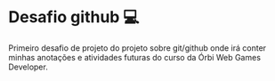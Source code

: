 # Desafio github :computer:
Primeiro desafio de projeto do projeto sobre git/github onde irá conter minhas anotações e atividades futuras do curso da Órbi Web Games Developer.

